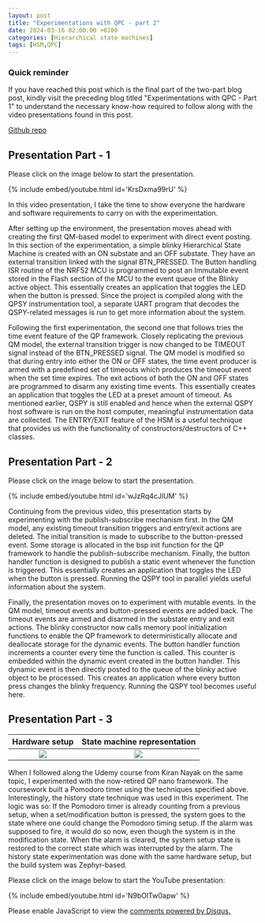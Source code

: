 ```yaml
---
layout: post
title: "Experimentations with QPC - part 2"
date: 2024-03-16 02:00:00 +0100
categories: [Hierarchical state machines]
tags: [HSM,QPC]
---
```


### Quick reminder

If you have reached this post which is the final part of the two-part blog post, kindly visit the preceding blog titled "Experimentations with QPC - Part 1" to understand the necessary know-how required to follow along with the video presentations found in this post.

[Github repo]({{site.data.navigation.Links[4][3]}})

## Presentation Part - 1

Please click on the image below to start the presentation.

{% include embed/youtube.html id='KrsDxma99rU' %}

In this video presentation, I take the time to show everyone the hardware and software requirements to carry on with the experimentation.

After setting up the environment, the presentation moves ahead with creating the first QM-based model to experiment with direct event posting. In this section of the experimentation, a simple blinky Hierarchical State Machine is created with an ON substate and an OFF substate. They have an external transition linked with the signal BTN_PRESSED. The Button handling ISR routine of the NRF52 MCU is programmed to post an Immutable event stored in the Flash section of the MCU to the event queue of the Blinky active object. This essentially creates an application that toggles the LED when the button is pressed. Since the project is compiled along with the QPSY instrumentation tool, a separate UART program that decodes the QSPY-related messages is run to get more information about the system.

Following the first experimentation, the second one that follows tries the time event feature of the QP framework. Closely replicating the previous QM model, the external transition trigger is now changed to be TIMEOUT signal instead of the BTN_PRESSED signal. The QM model is modified so that during entry into either the ON or OFF states, the time event producer is armed with a predefined set of timeouts which produces the timeout event when the set time expires. The exit actions of both the ON and OFF states are programmed to disarm any existing time events. This essentially creates an application that toggles the LED at a preset amount of timeout. As mentioned earlier, QSPY is still enabled and hence when the external QSPY host software is run on the host computer, meaningful instrumentation data are collected. The ENTRY/EXIT feature of the HSM is a useful technique that provides us with the functionality of constructors/destructors of C++ classes.

## Presentation Part - 2

Please click on the image below to start the presentation.

{% include embed/youtube.html id='wJzRq4cJlUM' %}

Continuing from the previous video, this presentation starts by experimenting with the publish-subscribe mechanism first. In the QM model, any existing timeout transition triggers and entry/exit actions are deleted. The initial transition is made to subscribe to the button-pressed event. Some storage is allocated in the bsp init function for the QP framework to handle the publish-subscribe mechanism. Finally, the button handler function is designed to publish a static event whenever the function is triggered. This essentially creates an application that toggles the LED when the button is pressed. Running the QSPY tool in parallel yields useful information about the system.

Finally, the presentation moves on to experiment with mutable events. In the QM model, timeout events and button-pressed events are added back. The timeout events are armed and disarmed in the substate entry and exit actions. The blinky constructor now calls memory pool initialization functions to enable the QP framework to deterministically allocate and deallocate storage for the dynamic events. The button handler function increments a counter every time the function is called. This counter is embedded within the dynamic event created in the button handler. This dynamic event is then directly posted to the queue of the blinky active object to be processed. This creates an application where every button press changes the blinky frequency. Running the QSPY tool becomes useful here.

## Presentation Part - 3

Hardware setup  |  State machine representation
:-------------------------:|:-------------------------:
![]({{site.data.navigation.Images[4][3]}})  |  ![]({{site.data.navigation.Images[4][4]}}) 

When I followed along the Udemy course from Kiran Nayak on the same topic, I experimented with the now-retired QP nano framework. The coursework built a Pomodoro timer using the techniques specified above. Interestingly, the history state technique was used in this experiment. The logic was so: If the Pomodoro timer is already counting from a previous setup, when a set/modification button is pressed, the system goes to the state where one could change the Pomodoro timing setup. If the alarm was supposed to fire, it would do so now, even though the system is in the modification state. When the alarm is cleared, the system setup state is restored to the correct state which was interrupted by the alarm. The history state experimentation was done with the same hardware setup, but the build system was Zephyr-based.

Please click on the image below to start the YouTube presentation:

{% include embed/youtube.html id='N9bOlTw0apw' %}

<div id="disqus_thread"></div>
<script>
    /**
    *  RECOMMENDED CONFIGURATION VARIABLES: EDIT AND UNCOMMENT THE SECTION BELOW TO INSERT DYNAMIC VALUES FROM YOUR PLATFORM OR CMS.
    *  LEARN WHY DEFINING THESE VARIABLES IS IMPORTANT: https://disqus.com/admin/universalcode/#configuration-variables    */
    var disqus_config = function () {
    this.page.url = {{page.url}};  // Replace PAGE_URL with your page's canonical URL variable
    this.page.identifier = {{page.id}}; // Replace PAGE_IDENTIFIER with your page's unique identifier variable
    };
    (function() { // DON'T EDIT BELOW THIS LINE
    var d = document, s = d.createElement('script');
    s.src = 'https://bits32.disqus.com/embed.js';
    s.setAttribute('data-timestamp', +new Date());
    (d.head || d.body).appendChild(s);
    })();
</script>
<noscript>Please enable JavaScript to view the <a href="https://disqus.com/?ref_noscript">comments powered by Disqus.</a></noscript>
 
